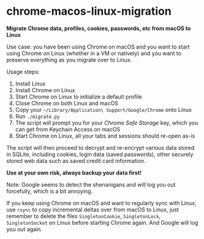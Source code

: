 # chrome-macos-linux-migration
**Migrate Chrome data, profiles, cookies, passwords, etc from macOS to Linux**

Use case: you have been using Chrome on macOS and you want to start using
Chrome on Linux (whether in a VM or natively) and you want to preserve
everything as you migrate over to Linux.

Usage steps:
1. Install Linux
2. Install Chrome on Linux
3. Start Chrome on Linux to initialize a default profile
4. Close Chrome on both Linux and macOS
5. Copy your `~/Library/Application\ Support/Google/Chrome` onto Linux
6. Run `./migrate.py`
7. The script will prompt you for your *Chrome Safe Storage* key, which you
   can get from Keychain Access on macOS
8. Start Chrome on Linux, all your tabs and sessions should re-open as-is

The script will then proceed to decrypt and re-encrypt various data stored in
SQLite, including cookies, login data (saved passwords), other securely stored
web data such as saved credit card information.

**Use at your own risk, always backup your data first!**

Note: Google seems to detect the shenanigans and will log you out forcefully,
which is a bit annoying.

If you keep using Chrome on macOS and want to regularly sync with Linux, use
`rsync` to copy incremental deltas over from macOS to Linux, just remember to
delete the files `SingletonCookie`, `SingletonLock`, `SingletonSocket` on
Linux before starting Chrome again. And Google will log you out again.
